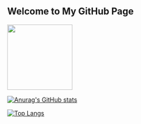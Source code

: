 ## Welcome to My GitHub Page
<img align="center" src="https://avatars.githubusercontent.com/u/21143857?v=4" width="150" style="border-radius=100%">

[![Anurag's GitHub stats](https://github-readme-stats.vercel.app/api?username=gitipasand&count_private=true)](https://github.com/gitipasand/github-readme-stats)

[![Top Langs](https://github-readme-stats.vercel.app/api/top-langs/?username=gitipasand)](https://github.com/gitipasand/github-readme-stats)
